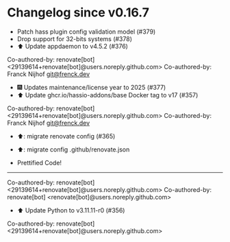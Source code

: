 # Changelog since v0.16.7
- Patch hass plugin config validation model (#379) 
- Drop support for 32-bits systems (#378) 
- ⬆️ Update appdaemon to v4.5.2 (#376)

Co-authored-by: renovate[bot] <29139614+renovate[bot]@users.noreply.github.com>
Co-authored-by: Franck Nijhof <git@frenck.dev> 
- 🎆 Updates maintenance/license year to 2025 (#377) 
- ⬆️ Update ghcr.io/hassio-addons/base Docker tag to v17 (#357)

Co-authored-by: renovate[bot] <29139614+renovate[bot]@users.noreply.github.com>
Co-authored-by: Franck Nijhof <git@frenck.dev> 
- ⬆️: migrate renovate config (#365)

* ⬆️: migrate config .github/renovate.json

* Prettified Code!

---------

Co-authored-by: renovate[bot] <29139614+renovate[bot]@users.noreply.github.com>
Co-authored-by: renovate[bot] <renovate[bot]@users.noreply.github.com> 
- ⬆️ Update Python to v3.11.11-r0 (#356)

Co-authored-by: renovate[bot] <29139614+renovate[bot]@users.noreply.github.com> 
